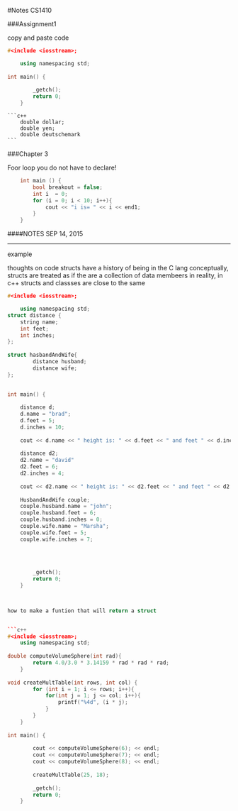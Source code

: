 #Notes CS1410

###Assignment1

copy and paste code 

```c++
#<include <iosstream>;

	using namespacing std;
	
int main() {
	
		_getch();
		return 0;
	}

```

	```c++
		double dollar;
		double yen;
		double deutschemark
	```
	
###Chapter 3

Foor loop you do not have to declare! 

```c++
	int main ()	{
		bool breakout = false; 
		int i  = 0; 
		for (i = 0; i < 10; i++){
			cout << "i is= " << i << end1;
		}
	}
```


####NOTES SEP 14, 2015
____________________________________________________________


example 

thoughts on code 
	structs have a history of being in the C lang
	conceptually, structs are treated as if the are a collection of data membeers
	in reality, in c++ structs and classses are close to the same 
	

```c++ 
#<include <iosstream>;

	using namespacing std;
struct distance {
	string name;  
	int feet; 
	int inches; 			
};
	
struct hasbandAndWife{
		distance husband; 
		distance wife;	
};

	
int main() {
	
	distance d; 
	d.name = "brad";
	d.feet = 5; 
	d.inches = 10;
	
	cout << d.name << " height is: " << d.feet << " and feet " << d.inches << " inches." << endl; 		
		
	distance d2; 
	d2.name = "david"
	d2.feet = 6; 
	d2.inches = 4;
	
	cout << d2.name << " height is: " << d2.feet << " and feet " << d2.inches << " inches." << endl; 		
	
	HusbandAndWife couple; 
	couple.husband.name = "john";
	couple.husband.feet = 6;
	couple.husband.inches = 0;
	couple.wife.name = "Marsha";
	couple.wife.feet = 5;
	couple.wife.inches = 7; 
	
	
	
	
		_getch();
		return 0;
	}



how to make a funtion that will return a struct


```c++
#<include <iosstream>;
	using namespacing std;
	
double computeVolumeSphere(int rad){
		return 4.0/3.0 * 3.14159 * rad * rad * rad; 
	}
	
void createMultTable(int rows, int col) {
		for (int i = 1; i <= rows; i++){
			for(int j = 1; j <= col; i++){
				printf("%4d", (i * j);
			}	
		}
	}	
	
int main() {
	
		cout << computeVolumeSphere(6); << endl;
		cout << computeVolumeSphere(7); << endl;
		cout << computeVolumeSphere(8); << endl;
		
		createMultTable(25, 18); 
	
		_getch();
		return 0;
	}

```

